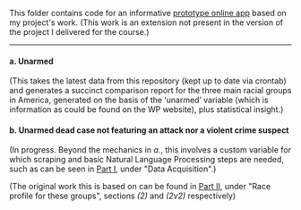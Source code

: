 This folder contains code for an informative [prototype online app](https://wallycgauze.wordpress.com/police-shootings-in-the-us/) based on my project's work. (This work is an extension not present in the version of the project I delivered for the course.)

---

#### a. Unarmed
(This takes the latest data from this repository (kept up to date via crontab) and generates a succinct comparison report 
for the three main racial groups in America, generated on the basis of the ‘unarmed’ variable 
(which is information as could be found on the WP website), plus statistical insight.)

#### b. Unarmed dead case not featuring an attack nor a violent crime suspect
(In progress. Beyond the mechanics in _a._, this involves a custom variable for which scraping and basic Natural Language Processing steps are needed, such as can be seen in [Part I](../Part%20I.ipynb), under "Data Acquisition".)

(The original work this is based on can be found in [Part II](../Part%20II.ipynb), under "Race profile for these groups", sections _(2)_ and _(2v2)_ respectively)
